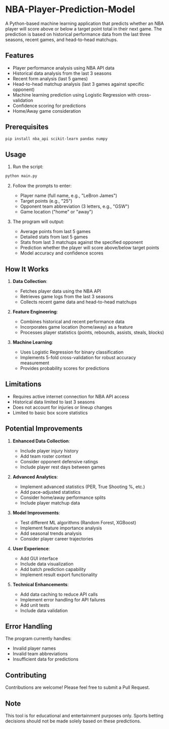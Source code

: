 # NBA-Player-Prediction-Model

A Python-based machine learning application that predicts whether an NBA player will score above or below a target point total in their next game. The prediction is based on historical performance data from the last three seasons, recent games, and head-to-head matchups.

## Features

- Player performance analysis using NBA API data
- Historical data analysis from the last 3 seasons
- Recent form analysis (last 5 games)
- Head-to-head matchup analysis (last 3 games against specific opponent)
- Machine learning prediction using Logistic Regression with cross-validation
- Confidence scoring for predictions
- Home/Away game consideration

## Prerequisites

```bash
pip install nba_api scikit-learn pandas numpy
```

## Usage

1. Run the script:
```bash
python main.py
```

2. Follow the prompts to enter:
   - Player name (full name, e.g., "LeBron James")
   - Target points (e.g., "25")
   - Opponent team abbreviation (3 letters, e.g., "GSW")
   - Game location ("home" or "away")

3. The program will output:
   - Average points from last 5 games
   - Detailed stats from last 5 games
   - Stats from last 3 matchups against the specified opponent
   - Prediction whether the player will score above/below target points
   - Model accuracy and confidence scores

## How It Works

1. **Data Collection**:
   - Fetches player data using the NBA API
   - Retrieves game logs from the last 3 seasons
   - Collects recent game data and head-to-head matchups

2. **Feature Engineering**:
   - Combines historical and recent performance data
   - Incorporates game location (home/away) as a feature
   - Processes player statistics (points, rebounds, assists, steals, blocks)

3. **Machine Learning**:
   - Uses Logistic Regression for binary classification
   - Implements 5-fold cross-validation for robust accuracy measurement
   - Provides probability scores for predictions

## Limitations

- Requires active internet connection for NBA API access
- Historical data limited to last 3 seasons
- Does not account for injuries or lineup changes
- Limited to basic box score statistics

## Potential Improvements

1. **Enhanced Data Collection**:
   - Include player injury history
   - Add team roster context
   - Consider opponent defensive ratings
   - Include player rest days between games

2. **Advanced Analytics**:
   - Implement advanced statistics (PER, True Shooting %, etc.)
   - Add pace-adjusted statistics
   - Consider home/away performance splits
   - Include player matchup data

3. **Model Improvements**:
   - Test different ML algorithms (Random Forest, XGBoost)
   - Implement feature importance analysis
   - Add seasonal trends analysis
   - Consider player career trajectories

4. **User Experience**:
   - Add GUI interface
   - Include data visualization
   - Add batch prediction capability
   - Implement result export functionality

5. **Technical Enhancements**:
   - Add data caching to reduce API calls
   - Implement error handling for API failures
   - Add unit tests
   - Include data validation

## Error Handling

The program currently handles:
- Invalid player names
- Invalid team abbreviations
- Insufficient data for predictions

## Contributing

Contributions are welcome! Please feel free to submit a Pull Request.

## Note

This tool is for educational and entertainment purposes only. Sports betting decisions should not be made solely based on these predictions.